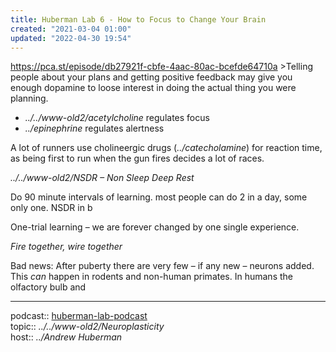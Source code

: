 ```yaml
---
title: Huberman Lab 6 - How to Focus to Change Your Brain
created: "2021-03-04 01:00"
updated: "2022-04-30 19:54"
---
```


https://pca.st/episode/db27921f-cbfe-4aac-80ac-bcefde64710a
\>Telling people about your plans and getting positive feedback may give you enough dopamine to loose interest in doing the actual thing you were planning.

* *../../www-old2/acetylcholine* regulates focus
* *../epinephrine* regulates alertness 

A lot of runners use cholineergic drugs (*../catecholamine*) for reaction time, as being first to run when the gun fires decides a lot of races.

*../../www-old2/NSDR – Non Sleep Deep Rest*

Do 90 minute intervals of learning. most people can do 2 in a day, some only one. NSDR in b

One-trial learning – we are forever changed by one single experience.

*Fire together, wire together*

Bad news: After puberty there are very few – if any new – neurons added.  
This *can* happen in rodents and non-human primates. In humans the olfactory bulb and 

---

podcast:: [huberman-lab-podcast](huberman-lab-podcast.md)  
topic:: *../../www-old2/Neuroplasticity*  
host:: *../Andrew Huberman*
